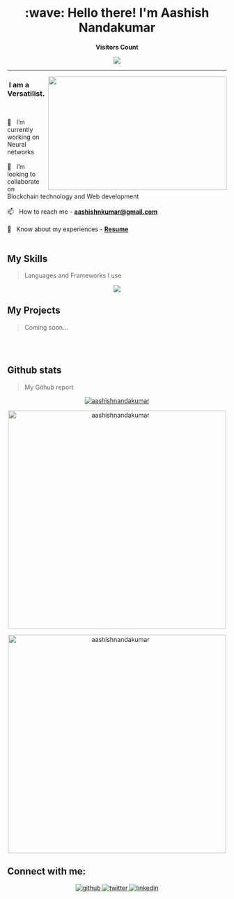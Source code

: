 
<h1 align="center" id="macropower-title">:wave: Hello there! I'm Aashish Nandakumar</h1>
<p align="center"><b>Visitors Count  </b></p> 
<p align="center"><img align="center" src="https://profile-counter.glitch.me/{aashishnandakumar}/count.svg" /></p> 


---
<!-- <img align="right" src="https://media.tenor.com/41I-iMyClCgAAAAd/programmer-programming.gif" />
 -->
 
 
<!--  ![Black Technology LinkedIn Banner](https://github.com/AashishNandakumar/AashishNandakumar/assets/98106129/c1eda90f-1beb-4b79-a124-004654165ebc) -->

 
 
 

<img align="right" src="https://media0.giphy.com/media/SWoSkN6DxTszqIKEqv/giphy.gif?cid=ecf05e47ooc2gb1fdf4nl8ak6xfb3ul8pjmiqrbko6qoaopm&ep=v1_gifs_related&rid=giphy.gif&ct=g" width="410" height="260" /> 

<h3 align="left">&nbsp;I am a Versatilist.</h3>
<br/>

🔭 &nbsp; I’m currently working on Neural networks<br/><br/>
👯 &nbsp; I’m looking to collaborate on Blockchain technology and Web development<br/><br/>
📫 &nbsp; How to reach me - **aashishnkumar@gmail.com** <br/><br/>
📄 &nbsp; Know about my experiences - **[Resume]** <br/><br/>

<h2 align="left" id="macropower-tech">My Skills</h2>

> Languages and Frameworks I use
<p align="center">
  <a href="https://skillicons.dev">
    <img src="https://skillicons.dev/icons?i=c,java,solidity,html,css,js,nextjs" />
  </a>
</p>

<h2 align="left" id="macropower-tech">My Projects</h2>

> Coming soon...

<br/><br/>

<!--
 <h2 align="left" id="macropower-tech">My projects</h2>

> All my projects I have worked on.

- 📂 &nbsp;Govt-Dao - **[GOVT-DAO]**
- 📂 &nbsp;Decentralized Autonomous organisations - **[DAO]**
- 📂 &nbsp;Initial Coin Offering - **[ICO]**
- 📂 &nbsp;NFT-Collection dApp - **[NFT-dApp]**
- 📂 &nbsp;Whitelist dApp - **[W-dApp]**
- 📂 &nbsp;Finance Manager - **[FM]**
- 📂 &nbsp;Personal crypto token deployed on Solana Mainnet - **[NOIRE]**
- 📂 &nbsp;Weather application - **[Weather]**
- 📂 &nbsp;Browser extension - **[GPT-Mail]** 
-->



<!-- <h2 align="left" id="macropower-tech">My Certifications</h2>

> All my certificates.
<!-- <img align="center" src="https://media2.giphy.com/media/iHD88spVFkL7mZakwa/giphy.gif?cid=ecf05e47w3vdpnl1haf3bqkcarppu2040l5wu73j7auqjuzl&rid=giphy.gif&ct=g" /> -->
<!-- <h2>Certificates</h2> -->
<!-- <ul>
  <li> :dart:	<a href="https://udemy-certificate.s3.amazonaws.com/image/UC-0a970422-9ed7-4b51-80f2-ace125200d73.jpg?v=1681112993000">Mastering Data structures and Algorithms using C and C++</a></li>
  <li> :dart:	<a href="https://udemy-certificate.s3.amazonaws.com/image/UC-fa9d26cf-2e5a-49d1-b348-45f497283fe2.jpg?v=1664608190000">Complete Web and mobile designer</a></li>
  <li> :dart:	<a href="https://infyspringboard.onwingspan.com/public-assets/infosysheadstart/cert/lex_29959473947367270000_shared/1-2eeaac0a-3465-4779-92ab-c87764d18774.pdf">Java Programming Fundamentals</a></li>
</ul> -->
 


<h2 align="left">Github stats</h2>

> My Github report
<!-- <p align="center" width="900"> <a href="https://github.com/ryo-ma/github-profile-trophy"><img src="https://github-profile-trophy.vercel.app/?username=aashishnandakumar" alt="aashishnandakumar" /></a> </p> -->
<p align="center" width="900"> <a href="https://github.com/ryo-ma/github-profile-trophy"><img src="https://github-profile-trophy.vercel.app/?username=aashishnandakumar&column=8&theme=radical&no-frame=true" alt="aashishnandakumar" /></a> </p>



<p align="center" display="inline"><img align="center" src="https://github-readme-stats.vercel.app/api?username=aashishnandakumar&show_icons=true&locale=en&theme=radical&hide_border=true" alt="aashishnandakumar" width="500px" display="inline"/></p>
<p align="center" display="inline"><img align="center" src="https://github-readme-streak-stats.herokuapp.com/?user=aashishnandakumar&theme=radical&hide_border=true" alt="aashishnandakumar" width="500px"/></p>
<!-- <p align="center"><img align="center" src="https://github-readme-stats.vercel.app/api/wakatime?username=aashishnandakumar&theme=radical" alt="aashishnandakumar" /></p> -->




<h2 align="left">Connect with me:</h2>
<div align="center">
<a href="https://github.com/aashishnandakumar" target="_blank">
<img src=https://img.shields.io/badge/github-%2324292e.svg?&style=for-the-badge&logo=github&logoColor=white alt=github style="margin-bottom: 5px;" />
</a>
<a href="https://twitter.com/AashishNandaK" target="_blank">
<img src=https://img.shields.io/badge/twitter-%2300acee.svg?&style=for-the-badge&logo=twitter&logoColor=white alt=twitter style="margin-bottom: 5px;" />
</a>
<a href="https://linkedin.com/in/aashish-nandakumar-932972228" target="_blank">
<img src=https://img.shields.io/badge/linkedin-%231E77B5.svg?&style=for-the-badge&logo=linkedin&logoColor=white alt=linkedin style="margin-bottom: 5px;" />
</a>  
</div>  

[RNSIT]: https://www.rnsit.ac.in "RNSIT Home"
[issues page]: https://github.com/MacroPower/MacroPower/issues "MacroPower/issues"
[linkedin]: https://www.linkedin.com/in/aashish-nandakumar-932972228/ "Aashish Nandakumar"
[Github]: https://github.com/AashishNandakumar/AashishNandakumar "Aashish Nandakumar"
[NOIRE]: https://explorer.solana.com/address/nMAzUvvFP3eUW9CAx9VSzLogYWznNSTZdWmn2855UJZ "NOIRE token"
[Weather]: https://github.com/AashishNandakumar/Weather "Weather application"
[GPT-Mail]: https://github.com/AashishNandakumar/ChatGPT-Gmail "Browser extension"
[FM]: https://github.com/AashishNandakumar/Finance-Manager "Finance Manager"
[NFT-dApp]: https://github.com/AashishNandakumar/NFT-Collection "NFT-Dapp"
[W-dApp]: https://github.com/AashishNandakumar/Whitelist-Dapp "Whitelist-Dapp"
[DAO]: https://github.com/AashishNandakumar/DAO "DAO"
[ICO]: https://github.com/AashishNandakumar/ICO-Dapp "ICO"
[GOVT-DAO]: https://github.com/AashishNandakumar/Govt-DAO "GOVT-DAO"
[Resume]: https://flowcv.me/aashishnandakumar

